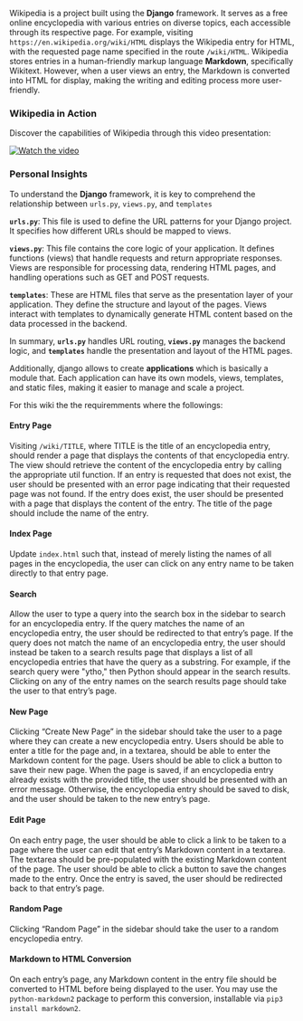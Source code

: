 Wikipedia is a project built using the **Django** framework. It serves as a free online encyclopedia with various entries on diverse topics, each accessible through its respective page. For example, visiting `https://en.wikipedia.org/wiki/HTML`  displays the Wikipedia entry for HTML, with the requested page name specified in the route `/wiki/HTML`. Wikipedia stores entries in a human-friendly markup language **Markdown**, specifically Wikitext. However, when a user views an entry, the Markdown is converted into HTML for display, making the writing and editing process more user-friendly.

### Wikipedia in Action

Discover the capabilities of Wikipedia through this video presentation:

[![Watch the video](https://img.youtube.com/vi/4muNAK4nkGQ/hqdefault.jpg)](https://www.youtube.com/embed/4muNAK4nkGQ)

### Personal Insights

To understand the **Django** framework, it is key to comprehend the relationship between `urls.py`, `views.py`, and `templates`

**`urls.py`**: This file is used to define the URL patterns for your Django project. It specifies how different URLs should be mapped to views.

**`views.py`**: This file contains the core logic of your application. It defines functions (views) that handle requests and return appropriate responses. Views are responsible for processing data, rendering HTML pages, and handling operations such as GET and POST requests.

**`templates`**: These are HTML files that serve as the presentation layer of your application. They define the structure and layout of the pages. Views interact with templates to dynamically generate HTML content based on the data processed in the backend.

In summary, **`urls.py`** handles URL routing, **`views.py`** manages the backend logic, and **`templates`** handle the presentation and layout of the HTML pages.


Additionally, django allows to create **applications** which is basically a module that. Each application can have its own models, views, templates, and static files, making it easier to manage and scale a project.

For this wiki the the requiremments where the followings:


#### Entry Page
Visiting `/wiki/TITLE`, where TITLE is the title of an encyclopedia entry, should render a page that displays the contents of that encyclopedia entry. The view should retrieve the content of the encyclopedia entry by calling the appropriate util function. If an entry is requested that does not exist, the user should be presented with an error page indicating that their requested page was not found. If the entry does exist, the user should be presented with a page that displays the content of the entry. The title of the page should include the name of the entry.

#### Index Page
Update `index.html` such that, instead of merely listing the names of all pages in the encyclopedia, the user can click on any entry name to be taken directly to that entry page.

#### Search
Allow the user to type a query into the search box in the sidebar to search for an encyclopedia entry. If the query matches the name of an encyclopedia entry, the user should be redirected to that entry’s page. If the query does not match the name of an encyclopedia entry, the user should instead be taken to a search results page that displays a list of all encyclopedia entries that have the query as a substring. For example, if the search query were "ytho," then Python should appear in the search results. Clicking on any of the entry names on the search results page should take the user to that entry’s page.

#### New Page
Clicking “Create New Page” in the sidebar should take the user to a page where they can create a new encyclopedia entry. Users should be able to enter a title for the page and, in a textarea, should be able to enter the Markdown content for the page. Users should be able to click a button to save their new page. When the page is saved, if an encyclopedia entry already exists with the provided title, the user should be presented with an error message. Otherwise, the encyclopedia entry should be saved to disk, and the user should be taken to the new entry’s page.

#### Edit Page
On each entry page, the user should be able to click a link to be taken to a page where the user can edit that entry’s Markdown content in a textarea. The textarea should be pre-populated with the existing Markdown content of the page. The user should be able to click a button to save the changes made to the entry. Once the entry is saved, the user should be redirected back to that entry’s page.

#### Random Page
Clicking “Random Page” in the sidebar should take the user to a random encyclopedia entry.

#### Markdown to HTML Conversion
On each entry’s page, any Markdown content in the entry file should be converted to HTML before being displayed to the user. You may use the `python-markdown2` package to perform this conversion, installable via `pip3 install markdown2`.